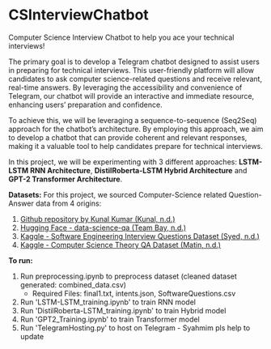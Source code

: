 # CSInterviewChatbot
Computer Science Interview Chatbot to help you ace your technical interviews!

The primary goal is to develop a Telegram chatbot designed to assist users in preparing for technical interviews. This user-friendly platform will allow candidates to ask computer science-related questions and receive relevant, real-time answers. By leveraging the accessibility and convenience of Telegram, our chatbot will provide an interactive and immediate resource, enhancing users’ preparation and confidence.

To achieve this, we will be leveraging a sequence-to-sequence (Seq2Seq) approach for the chatbot’s architecture. By employing this approach, we aim to develop a chatbot that can provide coherent and relevant responses, making it a valuable tool to help candidates prepare for technical interviews.  

In this project, we will be experimenting with 3 different approaches: **LSTM-LSTM RNN Architecture**, **DistilRoberta-LSTM Hybrid Architecture** and **GPT-2 Transformer Architecture**.

**Datasets:**
For this project, we sourced Computer-Science related Question-Answer data from 4 origins:
1. [Github repository by Kunal Kumar (Kunal, n.d.)](https://github.com/kunal164107/Interview-Chatbot/blob/master/data/twitter/final1.txt)
2. [Hugging Face - data-science-qa (Team Bay, n.d.)](https://huggingface.co/datasets/team-bay/data-science-qa)
3. [Kaggle - Software Engineering Interview Questions Dataset (Syed, n.d.)](https://www.kaggle.com/datasets/syedmharis/software-engineering-interview-questions-dataset)
4. [Kaggle - Computer Science Theory QA Dataset (Matin, n.d.)](https://www.kaggle.com/datasets/mujtabamatin/computer-science-theory-qa-dataset)

**To run:**
1. Run preprocessing.ipynb to preprocess dataset (cleaned dataset generated: combined_data.csv)
   - Required Files: final1.txt, intents.json, SoftwareQuestions.csv
2. Run 'LSTM-LSTM_training.ipynb' to train RNN model
3. Run 'DistilRoberta-LSTM_training.ipynb' to train Hybrid model
4. Run 'GPT2_Training.ipynb' to train Transformer model
5. Run 'TelegramHosting.py' to host on Telegram - Syahmim pls help to update
